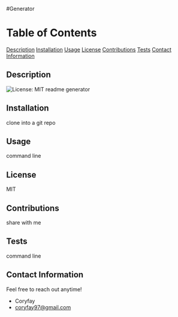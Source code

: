 #Generator
                
# Table of Contents
 [Description](description)
 [Installation](install)
 [Usage](usage)
 [License](license)
 [Contributions](contributions)
 [Tests](tests)
 [Contact Information](contactInfo)

## Description
 ![License: MIT](https://img.shields.io/badge/License-MIT-hotpink.svg)
 readme generator

## Installation
 clone into a git repo

## Usage
 command line

## License
 MIT

## Contributions
 share with me

## Tests
 command line

## Contact Information
 Feel free to reach out anytime!
* Coryfay
* coryfay97@gmail.com
